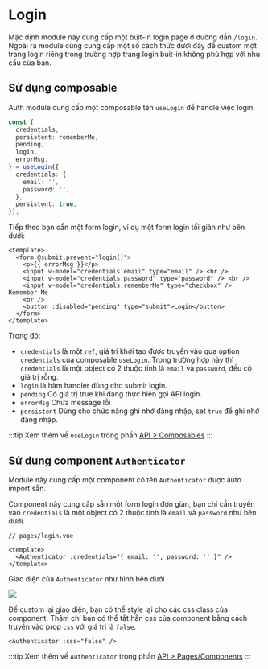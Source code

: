 # Login

Mặc định module này cung cấp một buit-in login page ở đường dẫn `/login`.
Ngoài ra module cũng cung cấp một số cách thức dưới đây để custom một trang login riêng trong trường hợp trang login buit-in không phù hợp với nhu cầu của bạn.

## Sử dụng composable

Auth module cung cấp một composable tên `useLogin` để handle việc login:

```ts
const {
  credentials,
  persistent: rememberMe,
  pending,
  login,
  errorMsg,
} = useLogin({
  credentials: {
    email: '',
    password: '',
  },
  persistent: true,
});
```

Tiếp theo bạn cần một form login, ví dụ một form login tối giản như bên dưới:

```vue
<template>
  <form @submit.prevent="login()">
    <p>{{ errorMsg }}</p>
    <input v-model="credentials.email" type="email" /> <br />
    <input v-model="credentials.password" type="password" /> <br />
    <input v-model="credentials.rememberMe" type="checkbox" /> Remember Me
    <br />
    <button :disabled="pending" type="submit">Login</button>
  </form>
</template>
```

Trong đó:

- `credentials` là một `ref`, giá trị khởi tạo được truyền vào qua option `credentials` của composable `useLogin`. Trong trường hợp này thì `credentials` là một object có 2 thuộc tính là `email` và `password`, đều có giá trị rỗng.
- `login` là hàm handler dùng cho submit login.
- `pending` Có giá trị true khi đang thực hiện gọi API login.
- `errorMsg` Chứa message lỗi
- `persistent` Dùng cho chức năng ghi nhớ đăng nhập, set `true` để ghi nhớ đăng nhập.

:::tip
Xem thêm về `useLogin` trong phần [API > Composables](/api/composables#uselogin)
:::

## Sử dụng component `Authenticator`

Module này cung cấp một component có tên `Authenticator` được auto import sẵn.

Component này cung cấp sẵn một form login đơn giản, bạn chỉ cần truyền vào `credentials` là một object có 2 thuộc tính là `email` và `password` như bên dưới.

```vue
// pages/login.vue

<template>
  <Authenticator :credentials="{ email: '', password: '' }" />
</template>
```

Giao diện của `Authenticator` như hình bên dưới

![](/images/login_form.png)

Để custom lại giao diện, bạn có thể style lại cho các css class của component. Thậm chí bạn có thể tắt hẳn css của component bằng cách truyền vào prop `css` với giá trị là `false`.

```vue
<Authenticator :css="false" />
```

:::tip
Xem thêm về `Authenticator` trong phần [API > Pages/Components](/api/components/authenticator)
:::
